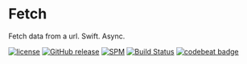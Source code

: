 # Fetch
Fetch data from a url. Swift. Async.

[![license](https://img.shields.io/github/license/mashape/apistatus.svg)]()
[![GitHub release](https://img.shields.io/github/release/randymarsh77/fetch.svg)]()
[![SPM](https://img.shields.io/badge/SPM-compatible-brightgreen.svg)](https://github.com/apple/swift-package-manager)
[![Build Status](https://api.travis-ci.org/randymarsh77/fetch.svg?branch=master)](https://travis-ci.org/randymarsh77/sockets)
[![codebeat badge](https://codebeat.co/badges/386d6d43-a61c-42b4-873d-7f37187e9c77)](https://codebeat.co/projects/github-com-randymarsh77-fetch-master)
